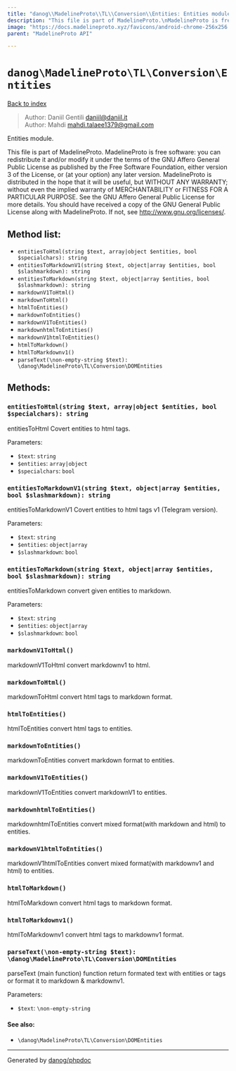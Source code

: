 ```yaml
---
title: "danog\\MadelineProto\\TL\\Conversion\\Entities: Entities module."
description: "This file is part of MadelineProto.\nMadelineProto is free software: you can redistribute it and/or modify it under the terms of the GNU Affero General Public License as published by the Free Software Foundation, either version 3 of the License, or (at your option) any later version.\nMadelineProto is distributed in the hope that it will be useful, but WITHOUT ANY WARRANTY; without even the implied warranty of MERCHANTABILITY or FITNESS FOR A PARTICULAR PURPOSE.\nSee the GNU Affero General Public License for more details.\nYou should have received a copy of the GNU General Public License along with MadelineProto.\nIf not, see <http://www.gnu.org/licenses/>."
image: "https://docs.madelineproto.xyz/favicons/android-chrome-256x256.png"
parent: "MadelineProto API"

---
```

# `danog\MadelineProto\TL\Conversion\Entities`
[Back to index](../../../../index.md)

> Author: Daniil Gentili <daniil@daniil.it>  
> Author: Mahdi <mahdi.talaee1379@gmail.com>  
  

Entities module.  

This file is part of MadelineProto.
MadelineProto is free software: you can redistribute it and/or modify it under the terms of the GNU Affero General Public License as published by the Free Software Foundation, either version 3 of the License, or (at your option) any later version.
MadelineProto is distributed in the hope that it will be useful, but WITHOUT ANY WARRANTY; without even the implied warranty of MERCHANTABILITY or FITNESS FOR A PARTICULAR PURPOSE.
See the GNU Affero General Public License for more details.
You should have received a copy of the GNU General Public License along with MadelineProto.
If not, see <http://www.gnu.org/licenses/>.


## Method list:
* `entitiesToHtml(string $text, array|object $entities, bool $specialchars): string`
* `entitiesToMarkdownV1(string $text, object|array $entities, bool $slashmarkdown): string`
* `entitiesToMarkdown(string $text, object|array $entities, bool $slashmarkdown): string`
* `markdownV1ToHtml()`
* `markdownToHtml()`
* `htmlToEntities()`
* `markdownToEntities()`
* `markdownV1ToEntities()`
* `markdownhtmlToEntities()`
* `markdownV1htmlToEntities()`
* `htmlToMarkdown()`
* `htmlToMarkdownv1()`
* `parseText(\non-empty-string $text): \danog\MadelineProto\TL\Conversion\DOMEntities`

## Methods:
### `entitiesToHtml(string $text, array|object $entities, bool $specialchars): string`

entitiesToHtml
Covert entities to html tags.


Parameters:

* `$text`: `string`   
* `$entities`: `array|object`   
* `$specialchars`: `bool`   



### `entitiesToMarkdownV1(string $text, object|array $entities, bool $slashmarkdown): string`

entitiesToMarkdownV1
Covert entities to html tags v1 (Telegram version).


Parameters:

* `$text`: `string`   
* `$entities`: `object|array`   
* `$slashmarkdown`: `bool`   



### `entitiesToMarkdown(string $text, object|array $entities, bool $slashmarkdown): string`

entitiesToMarkdown
convert given entities to markdown.


Parameters:

* `$text`: `string`   
* `$entities`: `object|array`   
* `$slashmarkdown`: `bool`   



### `markdownV1ToHtml()`

markdownV1ToHtml
convert markdownv1 to html.



### `markdownToHtml()`

markdownToHtml
convert html tags to markdown format.



### `htmlToEntities()`

htmlToEntities
convert html tags to entities.



### `markdownToEntities()`

markdownToEntities
convert markdown format to entities.



### `markdownV1ToEntities()`

markdownV1ToEntities
convert markdownV1 to entities.



### `markdownhtmlToEntities()`

markdownhtmlToEntities
convert mixed format(with markdown and html) to entities.



### `markdownV1htmlToEntities()`

markdownV1htmlToEntities
convert mixed format(with markdownv1 and html) to entities.



### `htmlToMarkdown()`

htmlToMarkdown
convert html tags to markdown format.



### `htmlToMarkdownv1()`

htmlToMarkdownv1
convert html tags to markdownv1 format.



### `parseText(\non-empty-string $text): \danog\MadelineProto\TL\Conversion\DOMEntities`

parseText (main function)
function return formated text with entities or tags or format it to markdown & markdownv1.


Parameters:

* `$text`: `\non-empty-string`   


#### See also: 
* `\danog\MadelineProto\TL\Conversion\DOMEntities`




---
Generated by [danog/phpdoc](https://phpdoc.daniil.it)
